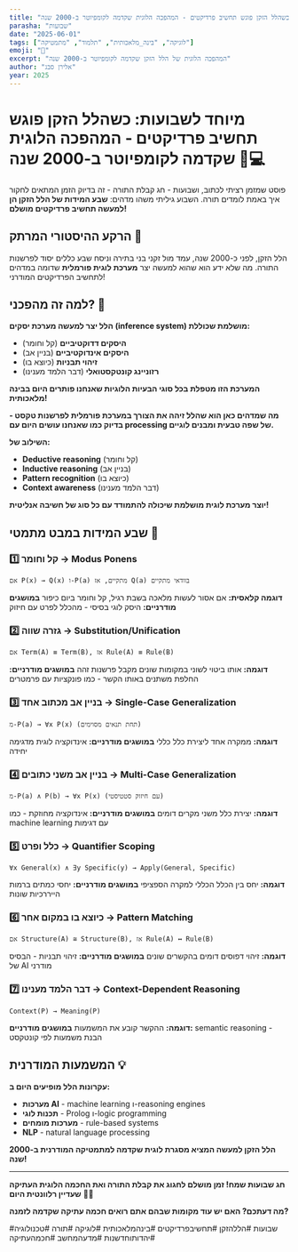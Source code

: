 ```yaml
---
title: "מיוחד לשבועות: כשהלל הזקן פוגש תחשיב פרדיקטים - המהפכה הלוגית שקדמה לקומפיוטר ב-2000 שנה"
parasha: "שבועות"
date: "2025-06-01"
tags: ["לוגיקה", "בינה_מלאכותית", "תלמוד", "מתמטיקה"]
emoji: "🌾"
excerpt: "המהפכה הלוגית של הלל הזקן שקדמה לקומפיוטר ב-2000 שנה"
author: "אלירן סבג"
year: 2025
---
```


# מיוחד לשבועות: כשהלל הזקן פוגש תחשיב פרדיקטים - המהפכה הלוגית שקדמה לקומפיוטר ב-2000 שנה 🌾💻

פוסט שמזמן רציתי לכתוב, ושבועות - חג קבלת התורה - זה בדיוק הזמן המתאים לחקור איך באמת לומדים תורה. השבוע גיליתי משהו מדהים: **שבע המידות של הלל הזקן הן למעשה תחשיב פרדיקטים מושלם!**

## הרקע ההיסטורי המרתק 📜

הלל הזקן, לפני כ-2000 שנה, עמד מול זקני בני בתירה וניסח שבע כללים יסוד לפרשנות התורה. מה שלא ידע הוא שהוא למעשה יצר **מערכת לוגית פורמלית** שדומה במדהים לתחשיב הפרדיקטים המודרני!

## למה זה מהפכני? 🚀

**הלל יצר למעשה מערכת יסקים (inference system) מושלמת שכוללת:**
- **היסקים דדוקטיביים** (קל וחומר)
- **היסקים אינדוקטיביים** (בניין אב)
- **זיהוי תבניות** (כיוצא בו)
- **רזוניינג קונטקסטואלי** (דבר הלמד מענינו)

**המערכת הזו מטפלת בכל סוגי הבעיות הלוגיות שאנחנו פותרים היום בבינה מלאכותית!**

**מה שמדהים כאן הוא שהלל זיהה את הצורך במערכת פורמלית לפרשנות טקסט - בדיוק כמו שאנחנו עושים היום עם processing של שפה טבעית ומבנים לוגיים.**

**השילוב של:**
- **Deductive reasoning** (קל וחומר)
- **Inductive reasoning** (בניין אב) 
- **Pattern recognition** (כיוצא בו)
- **Context awareness** (דבר הלמד מענינו)

**יוצר מערכת לוגית מושלמת שיכולה להתמודד עם כל סוג של חשיבה אנליטית!**

## שבע המידות במבט מתמטי 🧮

### 1️⃣ קל וחומר → Modus Ponens
```
אם P(x) → Q(x) ו-P(a) מתקיים, אז Q(a) בוודאי מתקיים
```
**דוגמה קלאסית:** אם אסור לעשות מלאכה בשבת רגיל, קל וחומר ביום כיפור
**במושגים מודרניים:** היסק לוגי בסיסי - מהכלל לפרט עם חיזוק

### 2️⃣ גזרה שווה → Substitution/Unification  
```
אם Term(A) ≡ Term(B), אז Rule(A) ≡ Rule(B)
```
**דוגמה:** אותו ביטוי לשוני במקומות שונים מקבל פרשנות זהה
**במושגים מודרניים:** החלפת משתנים באותו הקשר - כמו פונקציות עם פרמטרים

### 3️⃣ בניין אב מכתוב אחד → Single-Case Generalization
```
מ-P(a) → ∀x P(x) (תחת תנאים מסוימים)
```
**דוגמה:** ממקרה אחד ליצירת כלל כללי
**במושגים מודרניים:** אינדוקציה לוגית מדגימה יחידה

### 4️⃣ בניין אב משני כתובים → Multi-Case Generalization
```
מ-P(a) ∧ P(b) → ∀x P(x) (עם חיזוק סטטיסטי)
```
**דוגמה:** יצירת כלל משני מקרים דומים
**במושגים מודרניים:** אינדוקציה מחוזקת - כמו machine learning עם דגימות

### 5️⃣ כלל ופרט → Quantifier Scoping
```
∀x General(x) ∧ ∃y Specific(y) → Apply(General, Specific)
```
**דוגמה:** יחס בין הכלל הכללי למקרה הספציפי
**במושגים מודרניים:** יחסי כמתים ברמות הייררכיות שונות

### 6️⃣ כיוצא בו במקום אחר → Pattern Matching
```
אם Structure(A) ≅ Structure(B), אז Rule(A) ↔ Rule(B)
```
**דוגמה:** זיהוי דפוסים דומים בהקשרים שונים
**במושגים מודרניים:** זיהוי תבניות - הבסיס של AI מודרני

### 7️⃣ דבר הלמד מענינו → Context-Dependent Reasoning
```
Context(P) → Meaning(P)
```
**דוגמה:** ההקשר קובע את המשמעות
**במושגים מודרניים:** semantic reasoning - הבנת משמעות לפי קונטקסט

## המשמעות המודרנית 💡

**עקרונות הלל מופיעים היום ב:**
- **מערכות AI** - machine learning ו-reasoning engines
- **תכנות לוגי** - Prolog ו-logic programming
- **מערכות מומחים** - rule-based systems
- **NLP** - natural language processing

**הלל הזקן למעשה המציא מסגרת לוגית שקדמה למתמטיקה המודרנית ב-2000 שנה!**

---

**חג שבועות שמח! זמן מושלם לחגוג את קבלת התורה ואת החכמה הלוגית העתיקה שעדיין רלוונטית היום** 🌾✨

**מה דעתכם? האם יש עוד מקומות שבהם אתם רואים חכמה עתיקה שקדמה לזמנה?**

#שבועות #הללהזקן #תחשיבפרדיקטים #בינהמלאכותית #לוגיקה #תורה #טכנולוגיה #יהדותוחדשנות #מדעהמחשב #חכמהעתיקה
